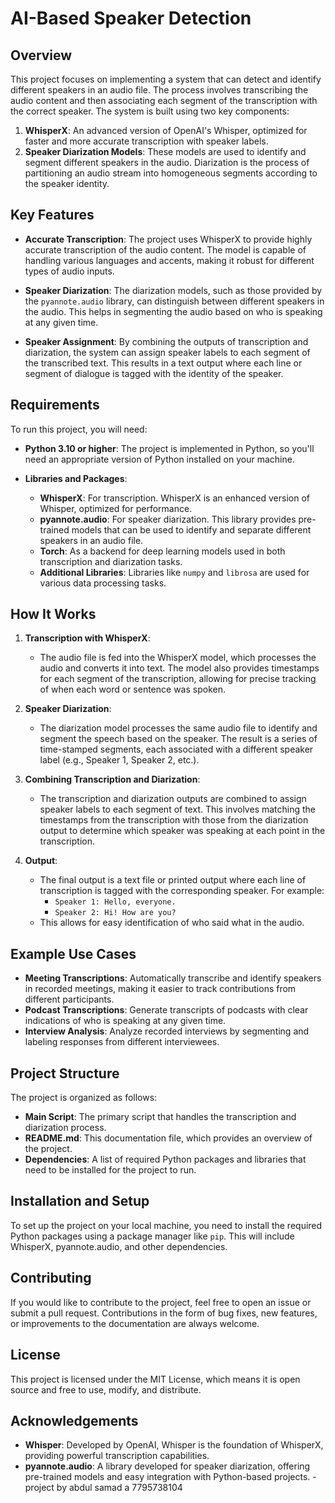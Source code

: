 # AI-Based Speaker Detection

## Overview

This project focuses on implementing a system that can detect and identify different speakers in an audio file. The process involves transcribing the audio content and then associating each segment of the transcription with the correct speaker. The system is built using two key components:

1. **WhisperX**: An advanced version of OpenAI's Whisper, optimized for faster and more accurate transcription with speaker labels.
2. **Speaker Diarization Models**: These models are used to identify and segment different speakers in the audio. Diarization is the process of partitioning an audio stream into homogeneous segments according to the speaker identity.

## Key Features

- **Accurate Transcription**: The project uses WhisperX to provide highly accurate transcription of the audio content. The model is capable of handling various languages and accents, making it robust for different types of audio inputs.
  
- **Speaker Diarization**: The diarization models, such as those provided by the `pyannote.audio` library, can distinguish between different speakers in the audio. This helps in segmenting the audio based on who is speaking at any given time.

- **Speaker Assignment**: By combining the outputs of transcription and diarization, the system can assign speaker labels to each segment of the transcribed text. This results in a text output where each line or segment of dialogue is tagged with the identity of the speaker.

## Requirements

To run this project, you will need:

- **Python 3.10 or higher**: The project is implemented in Python, so you'll need an appropriate version of Python installed on your machine.

- **Libraries and Packages**:
  - **WhisperX**: For transcription. WhisperX is an enhanced version of Whisper, optimized for performance.
  - **pyannote.audio**: For speaker diarization. This library provides pre-trained models that can be used to identify and separate different speakers in an audio file.
  - **Torch**: As a backend for deep learning models used in both transcription and diarization tasks.
  - **Additional Libraries**: Libraries like `numpy` and `librosa` are used for various data processing tasks.

## How It Works

1. **Transcription with WhisperX**:
   - The audio file is fed into the WhisperX model, which processes the audio and converts it into text. The model also provides timestamps for each segment of the transcription, allowing for precise tracking of when each word or sentence was spoken.

2. **Speaker Diarization**:
   - The diarization model processes the same audio file to identify and segment the speech based on the speaker. The result is a series of time-stamped segments, each associated with a different speaker label (e.g., Speaker 1, Speaker 2, etc.).

3. **Combining Transcription and Diarization**:
   - The transcription and diarization outputs are combined to assign speaker labels to each segment of text. This involves matching the timestamps from the transcription with those from the diarization output to determine which speaker was speaking at each point in the transcription.

4. **Output**:
   - The final output is a text file or printed output where each line of transcription is tagged with the corresponding speaker. For example:
     - `Speaker 1: Hello, everyone.`
     - `Speaker 2: Hi! How are you?`
   - This allows for easy identification of who said what in the audio.

## Example Use Cases

- **Meeting Transcriptions**: Automatically transcribe and identify speakers in recorded meetings, making it easier to track contributions from different participants.
- **Podcast Transcriptions**: Generate transcripts of podcasts with clear indications of who is speaking at any given time.
- **Interview Analysis**: Analyze recorded interviews by segmenting and labeling responses from different interviewees.

## Project Structure

The project is organized as follows:

- **Main Script**: The primary script that handles the transcription and diarization process.
- **README.md**: This documentation file, which provides an overview of the project.
- **Dependencies**: A list of required Python packages and libraries that need to be installed for the project to run.

## Installation and Setup

To set up the project on your local machine, you need to install the required Python packages using a package manager like `pip`. This will include WhisperX, pyannote.audio, and other dependencies.

## Contributing

If you would like to contribute to the project, feel free to open an issue or submit a pull request. Contributions in the form of bug fixes, new features, or improvements to the documentation are always welcome.

## License

This project is licensed under the MIT License, which means it is open source and free to use, modify, and distribute.

## Acknowledgements

- **Whisper**: Developed by OpenAI, Whisper is the foundation of WhisperX, providing powerful transcription capabilities.
- **pyannote.audio**: A library developed for speaker diarization, offering pre-trained models and easy integration with Python-based projects.
-project by
abdul samad a
7795738104
  
